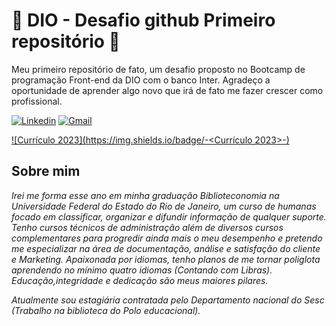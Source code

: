# 🌠  DIO - Desafio github Primeiro repositório  🌠

Meu primeiro repositório de fato, um desafio proposto no Bootcamp de programação Front-end da DIO com o banco Inter. Agradeço a oportunidade de aprender algo novo que irá de fato me fazer crescer como profissional.

[![Linkedin](https://img.shields.io/badge/LinkedIn-0077B5?style=for-the-badge&logo=linkedin&logoColor=white)](https://www.linkedin.com/in/larissaricardo/)
[![Gmail](https://img.shields.io/badge/Gmail-D14836?style=for-the-badge&logo=gmail&logoColor=white)](larissaricardo307@gmail.com)

[![Currículo 2023](https://img.shields.io/badge/<LABEL>-<Currículo 2023>-<red>)](https://drive.google.com/file/d/1EKKesyFuvgjP1By6GJGJn9qrZo6LphtV/view?usp=sharing)
## Sobre mim

_Irei me forma esse ano em minha graduação Biblioteconomia na Universidade Federal do Estado do Rio de Janeiro, um curso de humanas focado em classificar, organizar e difundir informação de qualquer suporte. Tenho cursos técnicos de administração além de diversos cursos complementares para progredir ainda mais o meu desempenho e pretendo me especializar na área de documentação, análise e satisfação do cliente e Marketing. Apaixonada por idiomas, tenho planos de me tornar poliglota aprendendo no mínimo quatro idiomas (Contando com Libras). Educação,integridade e dedicação são meus maiores pilares._

_Atualmente sou estagiária contratada pelo Departamento nacional do Sesc (Trabalho na biblioteca do Polo educacional)._

